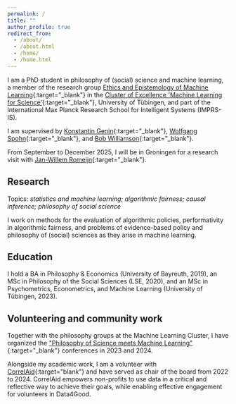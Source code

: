 ```yaml
---
permalink: /
title: ""
author_profile: true
redirect_from: 
  - /about/
  - /about.html
  - /home/
  - /home.html
---
```


I am a PhD student in philosophy of (social) science and machine learning, a member of the research group [Ethics and Epistemology of Machine Learning](https://ethics.epistemology.ai){:target="_blank"} in the [Cluster of Excellence 'Machine Learning for Science'](https://uni-tuebingen.de/en/research/core-research/cluster-of-excellence-machine-learning/research/research/cluster-research-groups/research-groups/epistemology-and-ethics-of-ml/){:target="_blank"}, University of Tübingen, and part of the International Max Planck Research School for Intelligent Systems (IMPRS-IS). 

I am supervised by [Konstantin Genin](https://kgenin.github.io/){:target="_blank"}, [Wolfgang Spohn](https://www.philosophie.uni-konstanz.de/ag-spohn/personen/prof-dr-wolfgang-spohn/){:target="_blank"}, and [Bob Williamson](https://uni-tuebingen.de/forschung/forschungsschwerpunkte/exzellenzcluster-maschinelles-lernen/forschung/forschung/cluster-arbeitsgruppen/professuren/foundations-of-machine-learning-systems/){:target="_blank"}.

From September to December 2025, I will be in Groningen for a research visit with [Jan-Willem Romeijn](https://romeijn.web.rug.nl/){:target="_blank"}.

## Research

Topics: *statistics and machine learning; algorithmic fairness; causal inference; philosophy of social science*

I work on methods for the evaluation of algorithmic policies, performativity in algorithmic fairness, and problems of evidence-based policy and philosophy of (social) sciences as they arise in machine learning. 

## Education

I hold a BA in Philosophy & Economics (University of Bayreuth, 2019), an MSc in Philosophy of the Social Sciences (LSE, 2020), and an MSc in Psychometrics, Econometrics, and Machine Learning (University of Tübingen, 2023).

## Volunteering and community work

Together with the philosophy groups at the Machine Learning Cluster, I have organized the ["Philosophy of Science meets Machine Learning"](https://sites.google.com/view/philml-tuebingen/home){:target="_blank"} conferences in 2023 and 2024.

Alongside my academic work, I am a volunteer with [CorrelAid](https://correlaid.org/){:target="blank"} and have served as chair of the board from 2022 to 2024. CorrelAid empowers non-profits to use data in a critical and reflective way to achieve their goals, while enabling effective engagement for volunteers in Data4Good.